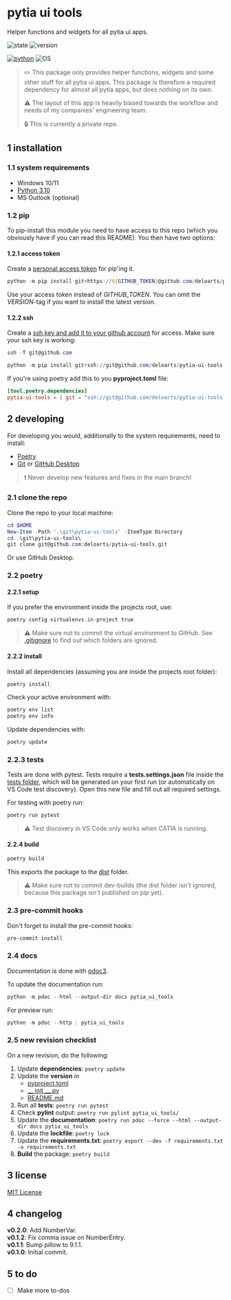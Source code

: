 # pytia ui tools

Helper functions and widgets for all pytia ui apps.

![state](https://img.shields.io/badge/State-Alpha-brown.svg?style=for-the-badge)
![version](https://img.shields.io/badge/Version-0.2.0-orange.svg?style=for-the-badge)

[![python](https://img.shields.io/badge/Python-3.10-blue.svg?style=for-the-badge)](https://www.python.org/downloads/)
![OS](https://img.shields.io/badge/OS-WIN10%20|%20WIN11-blue.svg?style=for-the-badge)

> ✏️ This package only provides helper functions, widgets and some other stuff for all pytia ui apps. This package is therefore a required dependency for almost all pytia apps, but does nothing on its own.
>
> ⚠️ The layout of this app is heavily biased towards the workflow and needs of my companies' engineering team.
>
> 🔒 This is currently a private repo.

## 1 installation

### 1.1 system requirements

- Windows 10/11
- [Python 3.10](https://www.python.org/downloads/)
- MS Outlook (optional)

### 1.2 pip

To pip-install this module you need to have access to this repo (which you obviously have if you can read this README). You then have two options:

#### 1.2.1 access token

Create a [personal access token](https://docs.github.com/en/authentication/keeping-your-account-and-data-secure/creating-a-personal-access-token) for pip'ing it.

```powershell
python -m pip install git+https://${GITHUB_TOKEN}@github.com/deloarts/pytia-ui-tools.git{VERSION}
```

Use your access token instead of *GITHUB_TOKEN*.
You can omit the *VERSION*-tag if you want to install the latest version.

#### 1.2.2 ssh

Create a [ssh key and add it to your github account](https://docs.github.com/en/authentication/connecting-to-github-with-ssh) for access. Make sure your ssh key is working:

```powershell
ssh -T git@github.com
```

```powershell
python -m pip install git+ssh://git@github.com/deloarts/pytia-ui-tools.git
```

If you're using poetry add this to you **pyproject.toml** file:

```toml
[tool.poetry.dependencies]
pytia-ui-tools = { git = "ssh://git@github.com/deloarts/pytia-ui-tools.git", branch="main" }
```

## 2 developing

For developing you would, additionally to the system requirements, need to install:

- [Poetry](https://python-poetry.org/docs/master/#installation)
- [Git](https://git-scm.com/downloads) or [GitHub Desktop](https://desktop.github.com/)

> ❗️ Never develop new features and fixes in the main branch!

### 2.1 clone the repo

Clone the repo to your local machine:

```powershell
cd $HOME
New-Item -Path '.\git\pytia-ui-tools' -ItemType Directory
cd .\git\pytia-ui-tools\
git clone git@github.com:deloarts/pytia-ui-tools.git
```

Or use GitHub Desktop.

### 2.2 poetry

#### 2.2.1 setup

If you prefer the environment inside the projects root, use:

```powershell
poetry config virtualenvs.in-project true
```

> ⚠️ Make sure not to commit the virtual environment to GitHub. See [.gitignore](.gitignore) to find out which folders are ignored.

#### 2.2.2 install

Install all dependencies (assuming you are inside the projects root folder):

```powershell
poetry install
```

Check your active environment with:

```powershell
poetry env list
poetry env info
```

Update dependencies with:

```powershell
poetry update
```

### 2.2.3 tests

Tests are done with pytest. Tests require a **tests.settings.json** file inside the [tests folder](tests/), which will be generated on your first run (or automatically on VS Code test discovery). Open this new file and fill out all required settings.

For testing with poetry run:

```powershell
poetry run pytest
```

> ⚠️ Test discovery in VS Code only works when CATIA is running.

#### 2.2.4 build

```powershell
poetry build
```

This exports the package to the [dist](/dist/) folder.

> ⚠️ Make sure not to commit dev-builds (the dist folder isn't ignored, because this package isn't published on pip yet).

### 2.3 pre-commit hooks

Don't forget to install the pre-commit hooks:

```powershell
pre-commit install
```

### 2.4 docs

Documentation is done with [pdoc3](https://pdoc3.github.io/pdoc/).

To update the documentation run:

```powershell
python -m pdoc --html --output-dir docs pytia_ui_tools
```

For preview run:

```powershell
python -m pdoc --http : pytia_ui_tools
```

### 2.5 new revision checklist

On a new revision, do the following:

1. Update **dependencies**: `poetry update`
2. Update the **version** in
   - [pyproject.toml](pyproject.toml)
   - [__ init __.py](pytia_ui_tools/__init__.py)
   - [README.md](README.md)
3. Run all **tests**: `poetry run pytest`
4. Check **pylint** output: `poetry run pylint pytia_ui_tools/`
5. Update the **documentation**: `poetry run pdoc --force --html --output-dir docs pytia_ui_tools`
6. Update the **lockfile**: `poetry lock`
7. Update the **requirements.txt**: `poetry export --dev -f requirements.txt -o requirements.txt`
8. **Build** the package: `poetry build`

## 3 license

[MIT License](LICENSE)

## 4 changelog

**v0.2.0**: Add NumberVar.  
**v0.1.2**: Fix comma issue on NumberEntry.  
**v0.1.1**: Bump pillow to 9.1.1.  
**v0.1.0**: Initial commit.  

## 5 to do

- [ ] Make more to-dos
